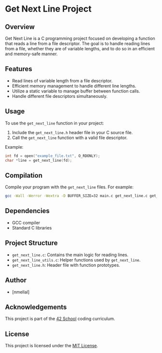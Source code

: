 
# Get Next Line Project

## Overview
Get Next Line is a C programming project focused on developing a function that reads a line from a file descriptor. The goal is to handle reading lines from a file, whether they are of variable lengths, and to do so in an efficient and memory-safe manner.

## Features
- Read lines of variable length from a file descriptor.
- Efficient memory management to handle different line lengths.
- Utilize a static variable to manage buffer between function calls.
- Handle different file descriptors simultaneously.

## Usage
To use the `get_next_line` function in your project:
1. Include the `get_next_line.h` header file in your C source file.
2. Call the `get_next_line` function with a valid file descriptor.

Example:
```c
int fd = open("example_file.txt", O_RDONLY);
char *line = get_next_line(fd);
```

## Compilation
Compile your program with the `get_next_line` files. For example:
```bash
gcc -Wall -Werror -Wextra -D BUFFER_SIZE=32 main.c get_next_line.c get_next_line_utils.c
```

## Dependencies
- GCC compiler
- Standard C libraries

## Project Structure
- `get_next_line.c`: Contains the main logic for reading lines.
- `get_next_line_utils.c`: Helper functions used by `get_next_line`.
- `get_next_line.h`: Header file with function prototypes.

## Author
- [nmellal]

## Acknowledgements
This project is part of the [42 School](https://www.42.fr/) coding curriculum.

## License
This project is licensed under the [MIT License](LICENSE).
